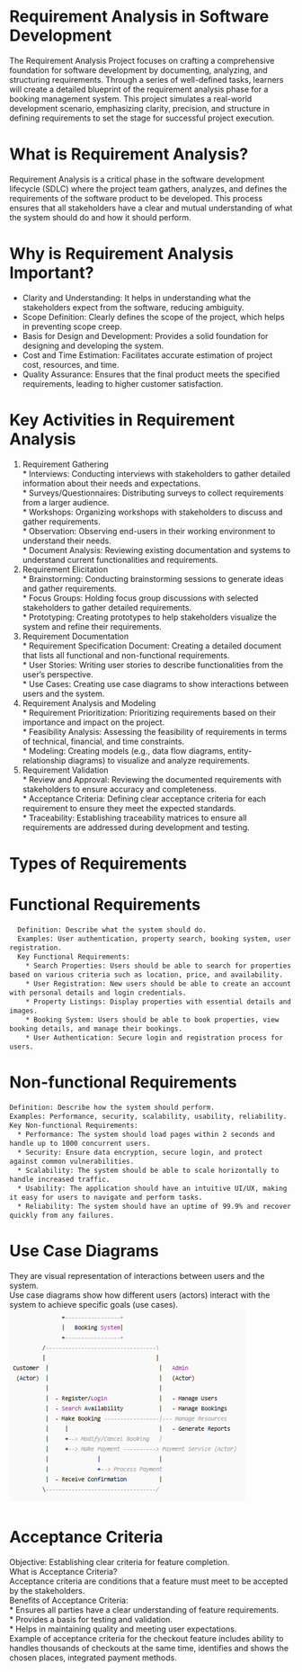 # Requirement Analysis in Software Development
The Requirement Analysis Project focuses on crafting a comprehensive foundation for software development by documenting, analyzing, and structuring requirements. Through a series of well-defined tasks, learners will create a detailed blueprint of the requirement analysis phase for a booking management system. This project simulates a real-world development scenario, emphasizing clarity, precision, and structure in defining requirements to set the stage for successful project execution.
# What is Requirement Analysis?
Requirement Analysis is a critical phase in the software development lifecycle (SDLC) where the project team gathers, analyzes, and defines the requirements of the software product to be developed. This process ensures that all stakeholders have a clear and mutual understanding of what the system should do and how it should perform.
# Why is Requirement Analysis Important?       
* Clarity and Understanding: It helps in understanding what the stakeholders expect from the software, reducing ambiguity.
* Scope Definition: Clearly defines the scope of the project, which helps in preventing scope creep.
* Basis for Design and Development: Provides a solid foundation for designing and developing the system.      
* Cost and Time Estimation: Facilitates accurate estimation of project cost, resources, and time.
* Quality Assurance: Ensures that the final product meets the specified requirements, leading to higher customer satisfaction.    
# Key Activities in Requirement Analysis                             
  1. Requirement Gathering         
    * Interviews: Conducting interviews with stakeholders to gather detailed information about their needs and expectations.         
    * Surveys/Questionnaires: Distributing surveys to collect requirements from a larger audience.       
    * Workshops: Organizing workshops with stakeholders to discuss and gather requirements.        
    * Observation: Observing end-users in their working environment to understand their needs.        
    * Document Analysis: Reviewing existing documentation and systems to understand current functionalities and requirements.     
  2. Requirement Elicitation         
    * Brainstorming: Conducting brainstorming sessions to generate ideas and gather requirements.        
    * Focus Groups: Holding focus group discussions with selected stakeholders to gather detailed requirements.        
    * Prototyping: Creating prototypes to help stakeholders visualize the system and refine their requirements.         
  3. Requirement Documentation          
    * Requirement Specification Document: Creating a detailed document that lists all functional and non-functional requirements.          
    * User Stories: Writing user stories to describe functionalities from the user’s perspective.            
    * Use Cases: Creating use case diagrams to show interactions between users and the system.           
  4. Requirement Analysis and Modeling               
    * Requirement Prioritization: Prioritizing requirements based on their importance and impact on the project.                 
    * Feasibility Analysis: Assessing the feasibility of requirements in terms of technical, financial, and time constraints.            
    * Modeling: Creating models (e.g., data flow diagrams, entity-relationship diagrams) to visualize and analyze requirements.         
  5. Requirement Validation             
    * Review and Approval: Reviewing the documented requirements with stakeholders to ensure accuracy and completeness.              
    * Acceptance Criteria: Defining clear acceptance criteria for each requirement to ensure they meet the expected standards.              
    * Traceability: Establishing traceability matrices to ensure all requirements are addressed during development and testing.
# Types of Requirements    
  # Functional Requirements    
      Definition: Describe what the system should do.                   
      Examples: User authentication, property search, booking system, user registration.                                         
      Key Functional Requirements:               
        * Search Properties: Users should be able to search for properties based on various criteria such as location, price, and availability.
        * User Registration: New users should be able to create an account with personal details and login credentials.
        * Property Listings: Display properties with essential details and images.
        * Booking System: Users should be able to book properties, view booking details, and manage their bookings.
        * User Authentication: Secure login and registration process for users.         
  # Non-functional Requirements      
    Definition: Describe how the system should perform.     
    Examples: Performance, security, scalability, usability, reliability.        
    Key Non-functional Requirements:          
      * Performance: The system should load pages within 2 seconds and handle up to 1000 concurrent users.        
      * Security: Ensure data encryption, secure login, and protect against common vulnerabilities.       
      * Scalability: The system should be able to scale horizontally to handle increased traffic.       
      * Usability: The application should have an intuitive UI/UX, making it easy for users to navigate and perform tasks.        
      * Reliability: The system should have an uptime of 99.9% and recover quickly from any failures.          
# Use Case Diagrams             
  They are visual representation of interactions between users and the system.                     
  Use case diagrams show how different users (actors) interact with the system to achieve specific goals (use cases).  
  ![Diagram](alx-booking-uc.png)

# Acceptance Criteria 
  Objective: Establishing clear criteria for feature completion.         
  What is Acceptance Criteria?      
    Acceptance criteria are conditions that a feature must meet to be accepted by the stakeholders.        
  Benefits of Acceptance Criteria:                  
    * Ensures all parties have a clear understanding of feature requirements.            
    * Provides a basis for testing and validation.            
    * Helps in maintaining quality and meeting user expectations.            
    Example of acceptance criteria for the checkout feature includes ability to handles thousands of checkouts at the same time, identifies and shows the chosen places, integrated
    payment methods.

    


